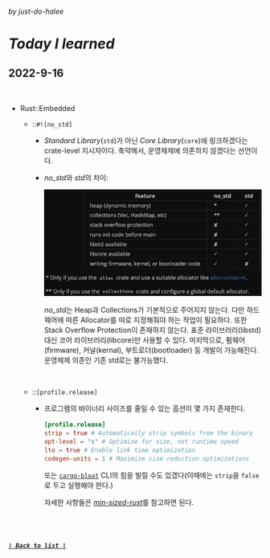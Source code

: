 ###### _by just-do-halee_

# _Today I learned_

## 2022-9-16

<br>

- Rust::Embedded

  - ::`#![no_std]`

    - _Standard Library_(`std`)가 아닌 _Core Library_(`core`)에 링크하겠다는 crate-level 지시자이다. 축약해서, 운영체제에 의존하지 않겠다는 선언이다.

    - *no_std*와 *std*의 차이:

      ![no_std](./img/no_std_std.png)

      *no_std*는 Heap과 Collections가 기본적으로 주어지지 않는다. 다만 하드웨어에 따른 Allocator를 따로 지정해줘야 하는 작업이 필요하다.
      또한 Stack Overflow Protection이 존재하지 않는다. 표준 라이브러리(libstd) 대신 코어 라이브러리(libcore)만 사용할 수 있다.
      마지막으로, 펌웨어(firmware), 커널(kernal), 부트로더(bootloader) 등 개발이 가능해진다. 운영체제 의존인 기존 std로는 불가능했다.

  <br>

  - ::`[profile.release]`

    - 프로그램의 바이너리 사이즈를 줄일 수 있는 옵션이 몇 가지 존재한다.

      ```toml
      [profile.release]
      strip = true # Automatically strip symbols from the binary
      opt-level = "s" # Optimize for size, not runtime speed
      lto = true # Enable link time optimization
      codegen-units = 1 # Maximize size reduction optimizations
      ```

      또는 [`cargo-bloat`](https://crates.io/crates/cargo-bloat) CLI의 힘을 빌릴 수도 있겠다(이때에는 `strip`을 `false`로 두고 실행해야 한다.)

      자세한 사항들은 [_min-sized-rust_](https://github.com/johnthagen/min-sized-rust)를 참고하면 된다.

<br><br>

##### **_[`| Back to list |`](../../README.md)_**
